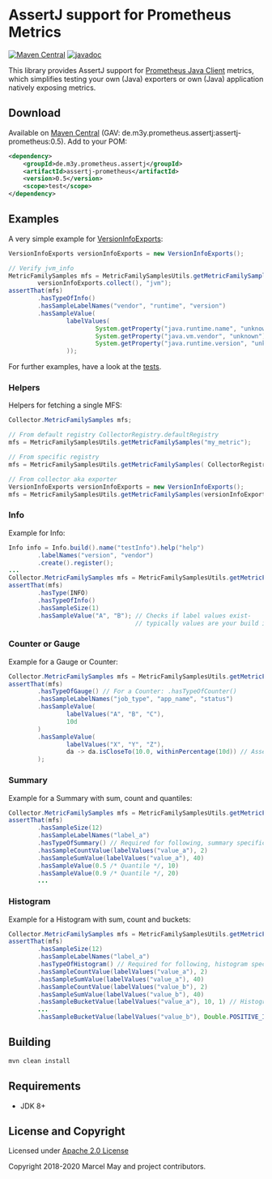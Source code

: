 # AssertJ support for Prometheus Metrics

[![Maven Central](https://img.shields.io/maven-central/v/de.m3y.prometheus.assertj/assertj-prometheus.svg?style=flat-square)](http://search.maven.org/#search%7Cga%7C1%7Cg%3A%22de.m3y.prometheus.assertj%22%20AND%20a%3A%22assertj-prometheus%22) [![javadoc](https://javadoc.io/badge2/de.m3y.prometheus.assertj/assertj-prometheus/javadoc.svg)](https://javadoc.io/doc/de.m3y.prometheus.assertj/assertj-prometheus)

This library provides AssertJ support for [Prometheus Java Client](https://github.com/prometheus/client_java) metrics,
which simplifies testing your own (Java) exporters or own (Java) application natively exposing metrics.

## Download
Available on [Maven Central](https://repo1.maven.org/maven2/de/m3y/prometheus/assertj/assertj-prometheus/) (GAV: de.m3y.prometheus.assertj:assertj-prometheus:0.5). Add to your POM:
```xml
<dependency>
    <groupId>de.m3y.prometheus.assertj</groupId>
    <artifactId>assertj-prometheus</artifactId>
    <version>0.5</version>
    <scope>test</scope>
</dependency>
```

## Examples

A very simple example for [VersionInfoExports](https://github.com/prometheus/client_java/blob/master/simpleclient_hotspot/src/main/java/io/prometheus/client/hotspot/VersionInfoExports.java):
```java
VersionInfoExports versionInfoExports = new VersionInfoExports();

// Verify jvm_info
MetricFamilySamples mfs = MetricFamilySamplesUtils.getMetricFamilySamples(
        versionInfoExports.collect(), "jvm");
assertThat(mfs)
        .hasTypeOfInfo()
        .hasSampleLabelNames("vendor", "runtime", "version")
        .hasSampleValue(
                labelValues(
                        System.getProperty("java.runtime.name", "unknown"),
                        System.getProperty("java.vm.vendor", "unknown"),
                        System.getProperty("java.runtime.version", "unknown")
                ));
```

For further examples, have a look at the [tests](src/test/java/de/m3y/prometheus/assertj/).

### Helpers
Helpers for fetching a single MFS:
```java
Collector.MetricFamilySamples mfs;

// From default registry CollectorRegistry.defaultRegistry
mfs = MetricFamilySamplesUtils.getMetricFamilySamples("my_metric");

// From specific registry
mfs = MetricFamilySamplesUtils.getMetricFamilySamples( CollectorRegistry.defaultRegistry, "my_metric");

// From collector aka exporter
VersionInfoExports versionInfoExports = new VersionInfoExports();
mfs = MetricFamilySamplesUtils.getMetricFamilySamples(versionInfoExports.collect(), "jvm");
```

### Info
Example for Info:
```java
Info info = Info.build().name("testInfo").help("help")
        .labelNames("version", "vendor")
        .create().register();
...
Collector.MetricFamilySamples mfs = MetricFamilySamplesUtils.getMetricFamilySamples("testInfo");
assertThat(mfs)
        .hasType(INFO)
        .hasTypeOfInfo()
        .hasSampleSize(1)
        .hasSampleValue("A", "B"); // Checks if label values exist-
                                   // typically values are your build info version 
```

### Counter or Gauge
Example for a Gauge or Counter:
```java
Collector.MetricFamilySamples mfs = MetricFamilySamplesUtils.getMetricFamilySamples("my_metric");
assertThat(mfs)
        .hasTypeOfGauge() // For a Counter: .hasTypeOfCounter()
        .hasSampleLabelNames("job_type", "app_name", "status")
        .hasSampleValue(
                labelValues("A", "B", "C"),
                10d
        )
        .hasSampleValue(
                labelValues("X", "Y", "Z"),
                da -> da.isCloseTo(10.0, withinPercentage(10d)) // AssertJ double asserts with 10% tolerance
        );
```

### Summary
Example for a Summary with sum, count and quantiles:
```java
Collector.MetricFamilySamples mfs = MetricFamilySamplesUtils.getMetricFamilySamples("my_metric");
assertThat(mfs)
        .hasSampleSize(12)
        .hasSampleLabelNames("label_a")
        .hasTypeOfSummary() // Required for following, summary specific asserts
        .hasSampleCountValue(labelValues("value_a"), 2)
        .hasSampleSumValue(labelValues("value_a"), 40)
        .hasSampleValue(0.5 /* Quantile */, 10)
        .hasSampleValue(0.9 /* Quantile */, 20)
        ...
```

### Histogram
Example for a Histogram with sum, count and buckets:
```java
Collector.MetricFamilySamples mfs = MetricFamilySamplesUtils.getMetricFamilySamples("my_metric");
assertThat(mfs)
        .hasSampleSize(12)
        .hasSampleLabelNames("label_a")
        .hasTypeOfHistogram() // Required for following, histogram specific asserts
        .hasSampleCountValue(labelValues("value_a"), 2)
        .hasSampleSumValue(labelValues("value_a"), 40)
        .hasSampleCountValue(labelValues("value_b"), 2)
        .hasSampleSumValue(labelValues("value_b"), 40)
        .hasSampleBucketValue(labelValues("value_a"), 10, 1) // Histogram bucket assertions
        ...
        .hasSampleBucketValue(labelValues("value_b"), Double.POSITIVE_INFINITY, 2)
```

## Building
```bash
mvn clean install
```

## Requirements

* JDK 8+

## License and Copyright

Licensed under [Apache 2.0 License](LICENSE)

Copyright 2018-2020 Marcel May and project contributors.
